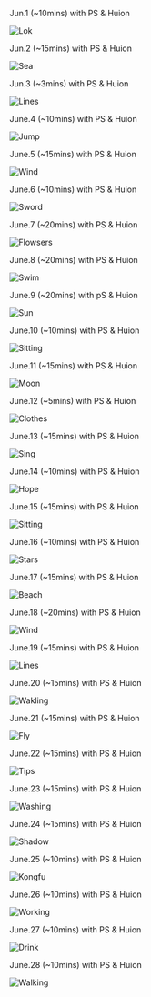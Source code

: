 Jun.1 (~10mins) with PS & Huion

![Lok](1.jpg)

Jun.2 (~15mins) with PS & Huion

![Sea](2.jpg)

Jun.3 (~3mins) with PS & Huion

![Lines](3.jpg)

June.4 (~10mins) with PS & Huion

![Jump](4.jpg)

June.5 (~15mins) with PS & Huion

![Wind](5.jpg)

June.6 (~10mins) with PS & Huion

![Sword](6.jpg)

June.7 (~20mins) with PS & Huion

![Flowsers](7.jpg)

June.8 (~20mins) with PS & Huion

![Swim](8.jpg)

June.9 (~20mins) with pS & Huion

![Sun](9.jpg)

June.10 (~10mins) with PS & Huion

![Sitting](10.jpg)

June.11 (~15mins) with PS & Huion

![Moon](11.jpg)

June.12 (~5mins) with PS & Huion

![Clothes](12.jpg)

June.13 (~15mins) with PS & Huion

![Sing](13.jpg)

June.14 (~10mins) with PS & Huion

![Hope](14.jpg)

June.15 (~15mins) with PS & Huion

![Sitting](15.jpg)

June.16 (~10mins) with PS & Huion

![Stars](16.jpg)

June.17 (~15mins) with PS & Huion

![Beach](17.jpg)

June.18 (~20mins) with PS & Huion

![Wind](18.jpg)

June.19 (~15mins) with PS & Huion

![Lines](19.jpg)

June.20 (~15mins) with PS & Huion

![Wakling](20.jpg)

June.21 (~15mins) with PS & Huion

![Fly](21.jpg)

June.22 (~15mins) with PS & Huion

![Tips](22.jpg)

June.23 (~15mins) with  PS & Huion

![Washing](23.jpg)

June.24 (~15mins) with PS & Huion

![Shadow](24.jpg)

June.25 (~10mins) with PS & Huion

![Kongfu](25.jpg)

June.26 (~10mins) with PS & Huion

![Working](26.jpg)

June.27 (~10mins) with PS & Huion

![Drink](27.jpg)

June.28 (~10mins) with PS & Huion

![Walking](28.jpg)

